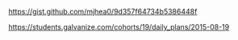 https://gist.github.com/mjhea0/9d357f64734b5386448f

https://students.galvanize.com/cohorts/19/daily_plans/2015-08-19
